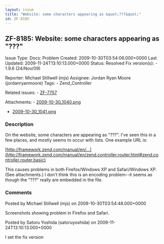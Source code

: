 ```yaml
---
layout: issue
title: "Website: some characters appearing as &quot;???&quot;"
id: ZF-8185
---
```


ZF-8185: Website: some characters appearing as "???"
----------------------------------------------------

 Issue Type: Docs: Problem Created: 2009-10-30T03:54:06.000+0000 Last Updated: 2009-11-24T13:10:13.000+0000 Status: Resolved Fix version(s): - 1.9.6 (24/Nov/09)
 
 Reporter:  Michael Stillwell (mjs)  Assignee:  Jordan Ryan Moore (jordanryanmoore)  Tags: - Zend\_Controller
 
 Related issues: - [ZF-7757](/issues/browse/ZF-7757)
 
 Attachments: - [2009-10-30\_1040.png](/issues/secure/attachment/12340/2009-10-30_1040.png)
- [2009-10-30\_1041.png](/issues/secure/attachment/12341/2009-10-30_1041.png)
 
### Description

On the website, some characters are appearing as "???". I've seen this in a few places, and mostly seems to occur with lists. One example URL is:

[http://framework.zend.com/manual/en/…](http://framework.zend.com/manual/en/zend.controller.router.html#zend.controller.router.basic)

This causes problems in both Firefox/Windows XP and Safari/Windows XP. (See attachments.) I don't think this is an encoding problem--it seems as though the "???" really are embedded in the file.

 

 

### Comments

Posted by Michael Stillwell (mjs) on 2009-10-30T03:54:48.000+0000

Screenshots showing problem in Firefox and Safari.

 

 

Posted by Satoru Yoshida (satoruyoshida) on 2009-11-24T13:10:13.000+0000

I set the fix version

 

 